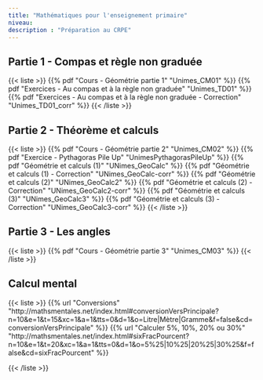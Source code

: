 ```yaml
---
title: "Mathématiques pour l'enseignement primaire"
niveau: 
description : "Préparation au CRPE"
---
```




<h2 class="ui horizontal divider header">Partie 1 - Compas et règle non graduée</h2>

{{< liste >}}
	{{% pdf "Cours - Géométrie partie 1" "Unimes_CM01" %}}
	{{% pdf "Exercices - Au compas et à la règle non graduée" "Unimes_TD01" %}}
	{{% pdf "Exercices - Au compas et à la règle non graduée - Correction" "Unimes_TD01_corr" %}}
{{< /liste >}}

<h2 class="ui horizontal divider header">Partie 2 - Théorème et calculs</h2>

{{< liste >}}
	{{% pdf "Cours - Géométrie partie 2" "Unimes_CM02" %}}
	{{% pdf "Exercice - Pythagoras Pile Up" "UnimesPythagorasPileUp" %}}
	{{% pdf "Géométrie et calculs (1)" "UNimes_GeoCalc" %}}
	{{% pdf "Géométrie et calculs (1) - Correction" "UNimes_GeoCalc-corr" %}}
	{{% pdf "Géométrie et calculs (2)" "UNimes_GeoCalc2" %}}
	{{% pdf "Géométrie et calculs (2) - Correction" "UNimes_GeoCalc2-corr" %}}
	{{% pdf "Géométrie et calculs (3)" "UNimes_GeoCalc3" %}}
	{{% pdf "Géométrie et calculs (3) - Correction" "UNimes_GeoCalc3-corr" %}}
{{< /liste >}}

<h2 class="ui horizontal divider header">Partie 3 - Les angles</h2>
{{< liste >}}
	{{% pdf "Cours - Géométrie partie 3" "Unimes_CM03" %}}
{{< /liste >}}


<h2 class="ui horizontal divider header">Calcul mental</h2>
{{< liste >}}
	{{% url "Conversions" "http://mathsmentales.net/index.html#conversionVersPrincipale?n=10&e=1&t=15&xc=1&a=1&tts=0&d=1&o=Litre|Mètre|Gramme&f=false&cd=conversionVersPrincipale" %}}
	{{% url "Calculer 5%, 10%, 20% ou 30%" "http://mathsmentales.net/index.html#sixFracPourcent?n=10&e=1&t=20&xc=1&a=1&tts=0&d=1&o=5%25|10%25|20%25|30%25&f=false&cd=sixFracPourcent" %}}
	



{{< /liste >}}








